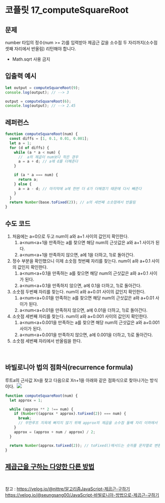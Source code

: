 # 코플릿 17_computeSquareRoot

## 문제

number 타입의 정수(num >= 2)를 입력받아 제곱근 값을 소수점 두 자리까지(소수점 셋째 자리에서 반올림) 리턴해야 합니다.

- Math.sqrt 사용 금지

## 입출력 예시

```javascript
let output = computeSquareRoot(9);
console.log(output); // --> 3

output = computeSquareRoot(6);
console.log(output); // --> 2.45
```

## 레퍼런스

```javascript
function computeSquareRoot(num) {
  const diffs = [1, 0.1, 0.01, 0.001];
  let a = 1;
  for (d of diffs) {
    while (a * a < num) {
      //  a의 제곱이 num보다 작은 경우
      a = a + d; // a에 d를 더해준다
    }

    if (a * a === num) {
      return a;
    } else {
      a = a - d; // 마지막에 a에 한번 더 d가 더해졌기 때문에 다시 빼준다
    }
  }
  return Number(base.toFixed(2)); // a의 세번째 소숫점에서 반올림
}
```

## 수도 코드

1. 처음에는 a=0으로 두고 num이 a와 a+1 사이의 값인지 확인한다.
   1. a<num<a+1을 만족하는 a를 찾으면 해당 num의 근삿값은 a와 a+1 사이가 된다.
   2. a<num<a+1을 만족하지 않으면, a에 1을 더하고, 1)로 돌아간다.
2. 정수 부분을 확인했으니 이제 소숫점 첫번째 자리를 찾는다. num이 a와 a+0.1 사이의 값인지 확인한다.
   1. a<num<a+0.1을 만족하는 a를 찾으면 해당 num의 근삿값은 a와 a+0.1 사이가 된다.
   2. a<num<a+0.1을 만족하지 않으면, a에 0.1을 더하고, 1)로 돌아간다.
3. 소숫점 두번째 자리를 찾는다. num이 a와 a+0.01 사이의 값인지 확인한다.
   1. a<num<a+0.01을 만족하는 a를 찾으면 해당 num의 근삿값은 a와 a+0.01 사이가 된다.
   2. a<num<a+0.01을 만족하지 않으면, a에 0.01을 더하고, 1)로 돌아간다.
4. 소숫점 세번째 자리를 찾는다. num이 a와 a+0.001 사이의 값인지 확인한다.
   1. a<num<a+0.001을 만족하는 a를 찾으면 해당 num의 근삿값은 a와 a+0.001 사이가 된다.
   2. a<num<a+0.001을 만족하지 않으면, a에 0.001을 더하고, 1)로 돌아간다.
5. 소숫점 세번째 자리에서 반올림을 한다.

<br/>

## 바빌로니아 법의 점화식(recurrence formula)

루트a의 근사값 Xn을 찾고 다음으로 Xn+1을 아래와 같은 점화식으로 찾아나가는 방식이다.
​
![](https://velog.velcdn.com/images/on002way/post/74729708-7048-4109-8c6f-53a70f02bf34/image.png)

```javascript
function computeSquareRoot(num) {
  let approx = 1;

  while (approx ** 2 !== num) {
    if (Number((approx * approx).toFixed(2)) === num) {
      break;
      // 무한루프 지옥에 빠지지 않기 위해 approx의 제곱을 소수점 둘째 자리 이하에서 반올림 했을 때 num과 같다면 break
    }
    approx = (approx + num / approx) / 2;
  }

  return Number(approx.toFixed(2)); // toFixed()메서드는 숫자를 문자열로 변환하면서 지정된 소수점 이하 숫자를 반올림하여 출력하므로, Number() 함수 한번 더 사용
}
```

## [제곱근을 구하는 다양한 다른 방법](https://suhak.tistory.com/228)

<br/>

참고 : https://velog.io/@nittre/알고리즘JavaScript-제곱근-구하기 \
https://velog.io/@seungsang00/JavaScript-바빌로니아-방법으로-제곱근-구하기
